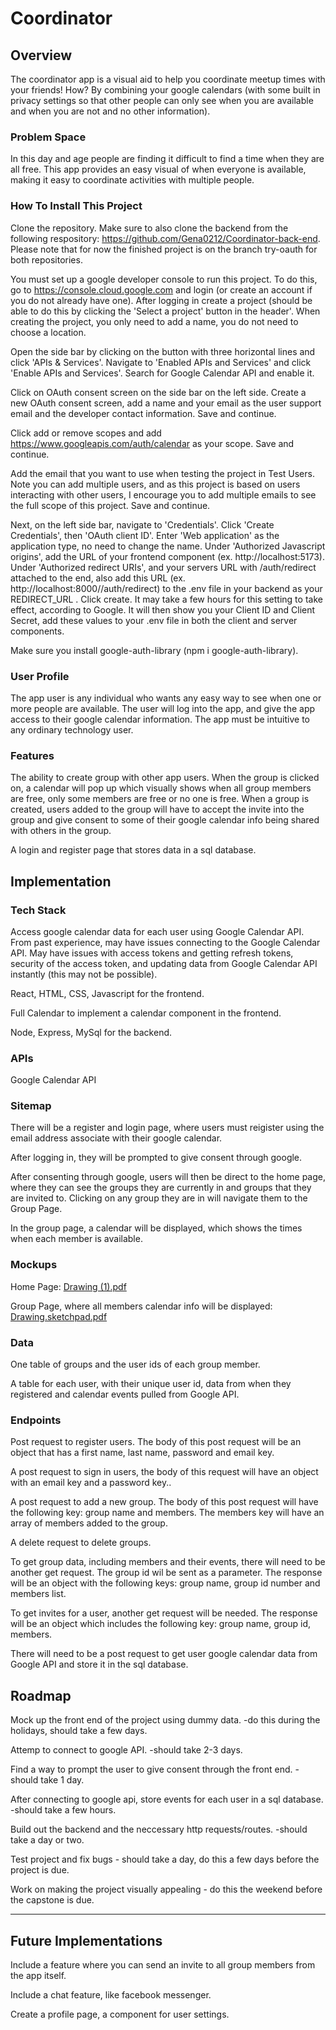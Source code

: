 
# Coordinator

## Overview

The coordinator app is a visual aid to help you coordinate meetup times with your friends! How? By combining your google calendars (with some built in privacy settings so that other people can only see when you are available and when you are not and no other information).

### Problem Space

In this day and age people are finding it difficult to find a time when they are all free. This app provides an easy visual of when everyone is available, making it easy to coordinate activities with multiple people.

### How To Install This Project

Clone the repository. Make sure to also clone the backend from the following respository: https://github.com/Gena0212/Coordinator-back-end. Please note that for now the finished project is on the branch try-oauth for both repositories. 

You must set up a google developer console to run this project. To do this, go to https://console.cloud.google.com and login (or create an account if you do not already have one). After logging in create a project (should be able to do this by clicking the 'Select a project' button in the header'. When creating the project, you only need to add a name, you do not need to choose a location. 


Open the side bar by clicking on the button with three horizontal lines and click 'APIs & Services'. Navigate to 'Enabled APIs and Services' and click 'Enable APIs and Services'. Search for Google Calendar API and enable it.

Click on OAuth consent screen on the side bar on the left side. Create a new OAuth consent screen, add a name and your email as the user support email and the developer contact information. Save and continue. 

Click add or remove scopes and add https://www.googleapis.com/auth/calendar as your scope. Save and continue.

Add the email that you want to use when testing the project in Test Users. Note you can add multiple users, and as this project is based on users interacting with other users, I encourage you to add multiple emails to see the full scope of this project. Save and continue.

Next, on the left side bar, navigate to 'Credentials'. Click 'Create Credentials', then 'OAuth client ID'. Enter 'Web application' as the application type, no need to change the name. Under 'Authorized Javascript origins', add the URL of your frontend component (ex. http://localhost:5173). Under 'Authorized redirect URIs', and your servers URL with /auth/redirect attached to the end, also add this URL (ex. http://localhost:8000//auth/redirect) to the .env file in your backend as your REDIRECT_URL . Click create. It may take a few hours for this setting to take effect, according to Google. It will then show you your Client ID and Client Secret, add these values to your .env file in both the client and server components.

Make sure you install google-auth-library (npm i google-auth-library). 

### User Profile

The app user is any individual who wants any easy way to see when one or more people are available. The user will log into the app, and give the app access to their google calendar information. The app must be intuitive to any ordinary technology user. 



### Features

The ability to create group with other app users. When the group is clicked on, a calendar will pop up which visually shows when all group members are free, only some members are free or no one is free. When a group is created, users added to the group will have to accept the invite into the group and give consent to some of their google calendar info being shared with others in the group. 

A login and register page that stores data in a sql database.

## Implementation

### Tech Stack

Access google calendar data for each user using Google Calendar API. From past experience, may have issues connecting to the Google Calendar API. May have issues with access tokens and getting refresh tokens, security of the access token, and updating data from Google Calendar API instantly (this may not be possible).

React, HTML, CSS, Javascript for the frontend.

Full Calendar to implement a calendar component in the frontend.

Node, Express, MySql for the backend.

### APIs

Google Calendar API

### Sitemap

There will be a register and login page, where users must reigister using the email address associate with their google calendar. 

After logging in, they will be prompted to give consent through google.

After consenting through google, users will then be direct to the home page, where they can see the groups they are currently in and groups that they are invited to. Clicking on any group they are in will navigate them to the Group Page. 

In the group page, a calendar will be displayed, which shows the times when each member is available. 

### Mockups

Home Page:
[Drawing (1).pdf](https://github.com/user-attachments/files/18472266/Drawing.1.pdf)

Group Page, where all members calendar info will be displayed:
[Drawing.sketchpad.pdf](https://github.com/user-attachments/files/18472307/Drawing.sketchpad.pdf)



### Data

One table of groups and the user ids of each group member. 

A table for each user, with their unique user id, data from when they registered and calendar events pulled from Google API. 


### Endpoints

Post request to register users. The body of this post request will be an object that has a first name, last name, password and email key. 

A post request to sign in users, the body of this request will  have an object with an email key and a password key.. 

A post request to add a new group. The body of this post request will have the following key: group name and members. The members key will have an array of members added to the group.

A delete request to delete groups. 

To get group data, including members and their events, there will need to be another get request. The group id wil be sent as a parameter. The response will be an object with the following keys: group name, group id number and members list.

To get invites for a user, another get request will be needed. The response will be an object which includes the following key: group name, group id, members.

There will need to be a post request to get user google calendar data from Google API and store it in the sql database.

## Roadmap

Mock up the front end of the project using dummy data. -do this during the holidays, should take a few days.

Attemp to connect to google API. -should take 2-3 days.

Find a way to prompt the user to give consent through the front end. -should take 1 day.

After connecting to google api, store events for each user in a sql database. -should take a few hours.

Build out the backend and the neccessary http requests/routes. -should take a day or two.

Test project and fix bugs - should take a day, do this a few days before the project is due. 

Work on making the project visually appealing - do this the weekend before the capstone is due.

---

## Future Implementations
Include a feature where you can send an invite to all group members from the app itself. 

Include a chat feature, like facebook messenger. 

Create a profile page, a component for user settings.
